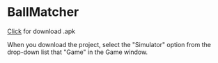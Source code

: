 # BallMatcher

[Click](https://github.com/betulsk/BallMatcher/files/7994133/BallMatcher_v1.0.zip) for download .apk

When you download the project, select the "Simulator" option from the drop-down list that "Game" in the Game window.
